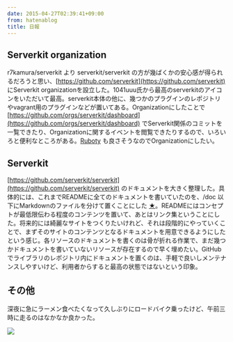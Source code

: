 ```yaml
---
date: 2015-04-27T02:39:41+09:00
from: hatenablog
title: 日報
---
```

## Serverkit organization

r7kamura/serverkit より serverkit/serverkit の方が幾ばくかの安心感が得られるだろうと思い、[https://github.com/serverkit](https://github.com/serverkit) にServerkit organizationを設立した。1041uuu氏から最高のserverkitのアイコンをいただいて最高。serverkit本体の他に、幾つかのプラグインのレポジトリやvagrant用のプラグインなどが置いてある。Organizationにしたことで [https://github.com/orgs/serverkit/dashboard](https://github.com/orgs/serverkit/dashboard) でServerkit関係のコミットを一覧できたり、Organizationに関するイベントを閲覧できたりするので、いろいろと便利なところがある。[Ruboty](https://github.com/r7kamura/ruboty) も良さそうなのでOrganizationにしたい。

## Serverkit

[https://github.com/serverkit/serverkit](https://github.com/serverkit/serverkit) のドキュメントを大きく整理した。具体的には、これまでREADMEに全てのドキュメントを書いていたのを、/doc 以下にMarkdownのファイルを分けて置くことにした [★](https://github.com/serverkit/serverkit/tree/master/doc)。READMEにはコンセプトが最低限伝わる程度のコンテンツを置いて、あとはリンク集ということにした。将来的には綺麗なサイトをつくりたいけれど、それは段階的にやっていくことで、まずそのサイトのコンテンツとなるドキュメントを用意できるようにしたという感じ。各リソースのドキュメントを書くのは骨が折れる作業で、まだ幾つかドキュメントを書いていないリソースが存在するので早く埋めたい。GitHubでライブラリのレポジトリ内にドキュメントを置くのは、手軽で良いしメンテナンスしやすいけど、利用者からすると最高の状態ではないという印象。

## その他

深夜に急にラーメン食べたくなって久しぶりにロードバイク乗ったけど、午前三時に走るのはなかなか良かった。

![](https://pbs.twimg.com/media/CDibDqJVAAIOTsB.jpg:large)

